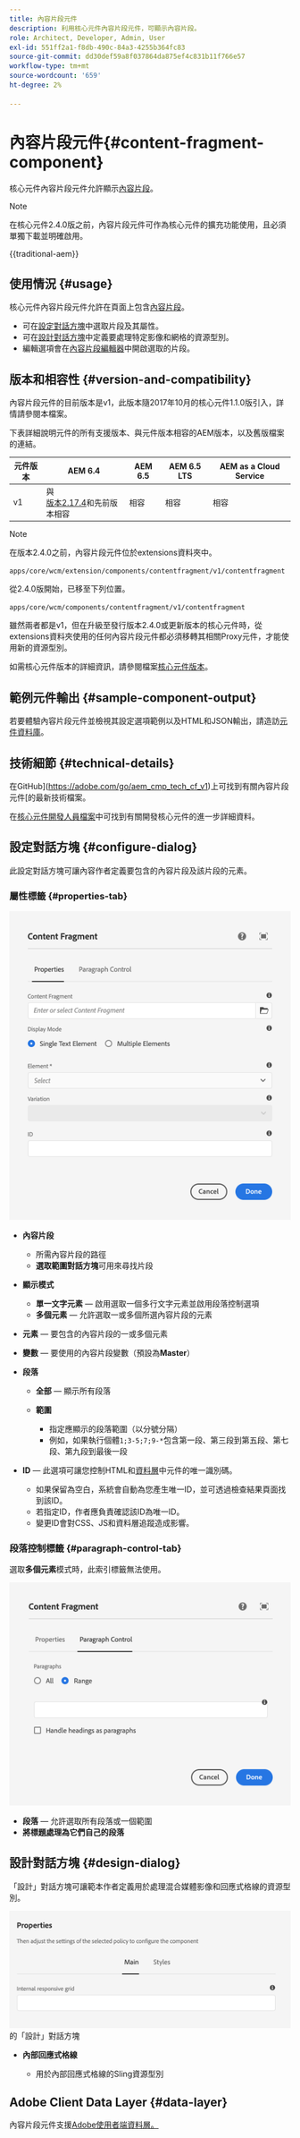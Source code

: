 ```yaml
---
title: 內容片段元件
description: 利用核心元件內容片段元件，可顯示內容片段。
role: Architect, Developer, Admin, User
exl-id: 551ff2a1-f8db-490c-84a3-4255b364fc83
source-git-commit: dd30def59a8f037864da875ef4c831b11f766e57
workflow-type: tm+mt
source-wordcount: '659'
ht-degree: 2%

---
```



# 內容片段元件{#content-fragment-component}

核心元件內容片段元件允許顯示[內容片段](https://experienceleague.adobe.com/docs/experience-manager-cloud-service/assets/content-fragments/content-fragments.html)。

>[!NOTE]
>
>在核心元件2.4.0版之前，內容片段元件可作為核心元件的擴充功能使用，且必須單獨下載並明確啟用。

{{traditional-aem}}

## 使用情況 {#usage}

核心元件內容片段元件允許在頁面上包含[內容片段](https://experienceleague.adobe.com/docs/experience-manager-cloud-service/assets/content-fragments/content-fragments.html)。

* 可在[設定對話方塊](#configure-dialog)中選取片段及其屬性。
* 可在[設計對話方塊](#design-dialog)中定義要處理特定影像和網格的資源型別。
* 編輯選項會在[內容片段編輯器](https://experienceleague.adobe.com/docs/experience-manager-cloud-service/assets/content-fragments/content-fragments-variations.html)中開啟選取的片段。

## 版本和相容性 {#version-and-compatibility}

內容片段元件的目前版本是v1，此版本隨2017年10月的核心元件1.1.0版引入，詳情請參閱本檔案。

下表詳細說明元件的所有支援版本、與元件版本相容的AEM版本，以及舊版檔案的連結。

| 元件版本 | AEM 6.4 | AEM 6.5 | AEM 6.5 LTS | AEM as a Cloud Service |
|--- |--- |---|---|---|
| v1 | 與<br>[版本2.17.4](/help/versions.md)和先前版本相容 | 相容 | 相容 | 相容 |

>[!NOTE]
>
>在版本2.4.0之前，內容片段元件位於extensions資料夾中。
>
> `apps/core/wcm/extension/components/contentfragment/v1/contentfragment`
> 
>從2.4.0版開始，已移至下列位置。
>
>`apps/core/wcm/components/contentfragment/v1/contentfragment`
>
>雖然兩者都是v1，但在升級至發行版本2.4.0或更新版本的核心元件時，從extensions資料夾使用的任何內容片段元件都必須移轉其相關Proxy元件，才能使用新的資源型別。

如需核心元件版本的詳細資訊，請參閱檔案[核心元件版本](/help/versions.md)。

## 範例元件輸出 {#sample-component-output}

若要體驗內容片段元件並檢視其設定選項範例以及HTML和JSON輸出，請造訪[元件資料庫](https://adobe.com/go/aem_cmp_library_cf)。

## 技術細節 {#technical-details}

在GitHub](https://adobe.com/go/aem_cmp_tech_cf_v1)上可找到有關內容片段元件[的最新技術檔案。

在[核心元件開發人員檔案](/help/developing/overview.md)中可找到有關開發核心元件的進一步詳細資料。

## 設定對話方塊 {#configure-dialog}

此設定對話方塊可讓內容作者定義要包含的內容片段及該片段的元素。

### 屬性標籤 {#properties-tab}

![內容片段元件](/help/assets/content-fragment-edit-properties.png)

* **內容片段**

   * 所需內容片段的路徑
   * **選取範圍對話方塊**&#x200B;可用來尋找片段

* **顯示模式**
   * **單一文字元素** — 啟用選取一個多行文字元素並啟用段落控制選項
   * **多個元素** — 允許選取一或多個所選內容片段的元素
* **元素** — 要包含的內容片段的一或多個元素
* **變數** — 要使用的內容片段變數（預設為&#x200B;**Master**）

* **段落**

   * **全部** — 顯示所有段落
   * **範圍**

      * 指定應顯示的段落範圍（以分號分隔）
      * 例如，如果執行個體`1;3-5;7;9-*`包含第一段、第三段到第五段、第七段、第九段到最後一段
* **ID** — 此選項可讓您控制HTML和[資料層](/help/developing/data-layer/overview.md)中元件的唯一識別碼。
   * 如果保留為空白，系統會自動為您產生唯一ID，並可透過檢查結果頁面找到該ID。
   * 若指定ID，作者應負責確認該ID為唯一ID。
   * 變更ID會對CSS、JS和資料層追蹤造成影響。

### 段落控制標籤 {#paragraph-control-tab}

選取&#x200B;**多個元素**&#x200B;模式時，此索引標籤無法使用。

![內容片段元件](/help/assets/content-fragment-edit-paragraph.png)

* **段落** — 允許選取所有段落或一個範圍
* **將標題處理為它們自己的段落**

## 設計對話方塊 {#design-dialog}

「設計」對話方塊可讓範本作者定義用於處理混合媒體影像和回應式格線的資源型別。

![內容片段元件](/help/assets/content-fragment-design.png)的「設計」對話方塊

* **內部回應式格線**

   * 用於內部回應式格線的Sling資源型別

## Adobe Client Data Layer {#data-layer}

內容片段元件支援[Adobe使用者端資料層。](/help/developing/data-layer/overview.md)
